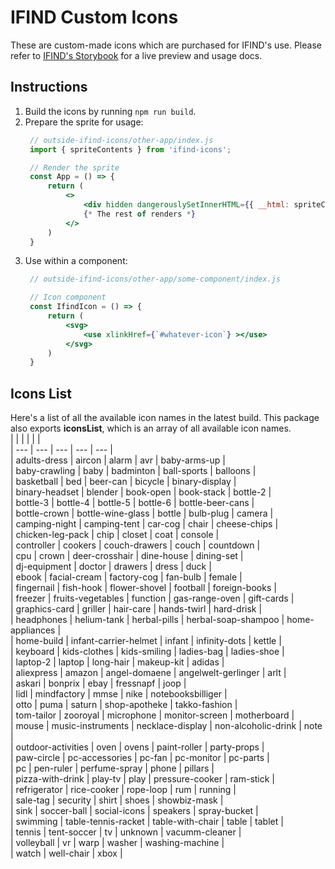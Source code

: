 # IFIND Custom Icons

These are custom-made icons which are purchased for IFIND's use. Please refer to [IFIND's Storybook](https://www.ifindilu.com/storybook/?path=/story/00-styleguide-ifind-icons--ifind-icons) for a live preview and usage docs.

## Instructions
1. Build the icons by running `npm run build`.
2. Prepare the sprite for usage:
   ```jsx
    // outside-ifind-icons/other-app/index.js
    import { spriteContents } from 'ifind-icons';

    // Render the sprite
    const App = () => {
        return (
            <>
                <div hidden dangerouslySetInnerHTML={{ __html: spriteContents }}></div>
                {* The rest of renders *}
            </>
        )
    }
   ```
3. Use within a component:
   ```jsx
    // outside-ifind-icons/other-app/some-component/index.js

    // Icon component
    const IfindIcon = () => {
        return (
            <svg>
                <use xlinkHref={`#whatever-icon`} ></use>
            </svg>
        )
    }
   ```

## Icons List
Here's a list of all the available icon names in the latest build. This package also exports **iconsList**, which is an array of all available icon names.  
|  |  |  |  |  |  
| --- | --- | --- | --- | --- |  
| adults-dress | aircon | alarm | avr | baby-arms-up |  
| baby-crawling | baby | badminton | ball-sports | balloons |  
| basketball | bed | beer-can | bicycle | binary-display |  
| binary-headset | blender | book-open | book-stack | bottle-2 |  
| bottle-3 | bottle-4 | bottle-5 | bottle-6 | bottle-beer-cans |  
| bottle-crown | bottle-wine-glass | bottle | bulb-plug | camera |  
| camping-night | camping-tent | car-cog | chair | cheese-chips |  
| chicken-leg-pack | chip | closet | coat | console |  
| controller | cookers | couch-drawers | couch | countdown |  
| cpu | crown | deer-crosshair | dine-house | dining-set |  
| dj-equipment | doctor | drawers | dress | duck |  
| ebook | facial-cream | factory-cog | fan-bulb | female |  
| fingernail | fish-hook | flower-shovel | football | foreign-books |  
| freezer | fruits-vegetables | function | gas-range-oven | gift-cards |  
| graphics-card | griller | hair-care | hands-twirl | hard-drisk |  
| headphones | helium-tank | herbal-pills | herbal-soap-shampoo | home-appliances |  
| home-build | infant-carrier-helmet | infant | infinity-dots | kettle |  
| keyboard | kids-clothes | kids-smiling | ladies-bag | ladies-shoe |  
| laptop-2 | laptop | long-hair | makeup-kit | adidas |  
| aliexpress | amazon | angel-domaene | angelwelt-gerlinger | arlt |  
| askari | bonprix | ebay | fressnapf | joop |  
| lidl | mindfactory | mmse | nike | notebooksbilliger |  
| otto | puma | saturn | shop-apotheke | takko-fashion |  
| tom-tailor | zooroyal | microphone | monitor-screen | motherboard |  
| mouse | music-instruments | necklace-display | non-alcoholic-drink | note |  
| outdoor-activities | oven | ovens | paint-roller | party-props |  
| paw-circle | pc-accessories | pc-fan | pc-monitor | pc-parts |  
| pc | pen-ruler | perfume-spray | phone | pillars |  
| pizza-with-drink | play-tv | play | pressure-cooker | ram-stick |  
| refrigerator | rice-cooker | rope-loop | rum | running |  
| sale-tag | security | shirt | shoes | showbiz-mask |  
| sink | soccer-ball | social-icons | speakers | spray-bucket |  
| swimming | table-tennis-racket | table-with-chair | table | tablet |  
| tennis | tent-soccer | tv | unknown | vacumm-cleaner |  
| volleyball | vr | warp | washer | washing-machine |  
| watch | well-chair | xbox |